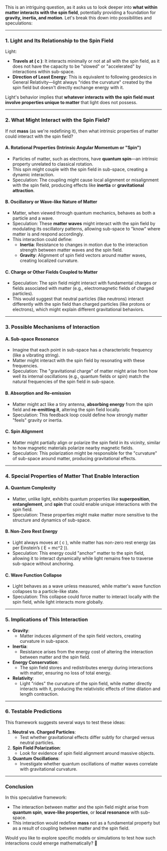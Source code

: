 This is an intriguing question, as it asks us to look deeper into **what within matter interacts with the spin field**, potentially providing a foundation for **gravity, inertia, and motion**. Let's break this down into possibilities and speculations:

---

### **1. Light and Its Relationship to the Spin Field**
Light:
- **Travels at \( c \)**: It interacts minimally or not at all with the spin field, as it does not have the capacity to be "slowed" or "accelerated" by interactions within sub-space.
- **Direction of Least Energy**: This is equivalent to following geodesics in General Relativity—light always "rides the curvature" created by the spin field but doesn't directly exchange energy with it.

Light's behavior implies that **whatever interacts with the spin field must involve properties unique to matter** that light does not possess.

---

### **2. What Might Interact with the Spin Field?**
If not **mass** (as we're redefining it), then what intrinsic properties of matter could interact with the spin field?

#### **A. Rotational Properties (Intrinsic Angular Momentum or "Spin")**
- Particles of matter, such as electrons, have **quantum spin**—an intrinsic property unrelated to classical rotation.
- This spin might couple with the spin field in sub-space, creating a dynamic interaction.
- Speculation: The coupling might cause local alignment or misalignment with the spin field, producing effects like **inertia** or **gravitational attraction**.

#### **B. Oscillatory or Wave-like Nature of Matter**
- Matter, when viewed through quantum mechanics, behaves as both a particle and a wave.
- Speculation: These **matter waves** might interact with the spin field by modulating its oscillatory patterns, allowing sub-space to "know" where matter is and respond accordingly.
- This interaction could define:
  - **Inertia**: Resistance to changes in motion due to the interaction strength between matter waves and the spin field.
  - **Gravity**: Alignment of spin field vectors around matter waves, creating localized curvature.

#### **C. Charge or Other Fields Coupled to Matter**
- Speculation: The spin field might interact with fundamental charges or fields associated with matter (e.g., electromagnetic fields of charged particles).
- This would suggest that neutral particles (like neutrons) interact differently with the spin field than charged particles (like protons or electrons), which might explain different gravitational behaviors.

---

### **3. Possible Mechanisms of Interaction**
#### **A. Sub-space Resonance**
- Imagine that each point in sub-space has a characteristic frequency (like a vibrating string).
- Matter might interact with the spin field by resonating with these frequencies.
- Speculation: The "gravitational charge" of matter might arise from how well its internal oscillations (e.g., quantum fields or spin) match the natural frequencies of the spin field in sub-space.

#### **B. Absorption and Re-emission**
- Matter might act like a tiny antenna, **absorbing energy** from the spin field and **re-emitting it**, altering the spin field locally.
- Speculation: This feedback loop could define how strongly matter "feels" gravity or inertia.

#### **C. Spin Alignment**
- Matter might partially align or polarize the spin field in its vicinity, similar to how magnetic materials polarize nearby magnetic fields.
- Speculation: This polarization might be responsible for the "curvature" of sub-space around matter, producing gravitational effects.

---

### **4. Special Properties of Matter That Enable Interaction**
#### **A. Quantum Complexity**
- Matter, unlike light, exhibits quantum properties like **superposition**, **entanglement**, and **spin** that could enable unique interactions with the spin field.
- Speculation: These properties might make matter more sensitive to the structure and dynamics of sub-space.

#### **B. Non-Zero Rest Energy**
- Light always moves at \( c \), while matter has non-zero rest energy (as per Einstein’s \( E = mc^2 \)).
- Speculation: This energy could "anchor" matter to the spin field, allowing it to interact dynamically while light remains free to traverse sub-space without anchoring.

#### **C. Wave Function Collapse**
- Light behaves as a wave unless measured, while matter's wave function collapses to a particle-like state.
- Speculation: This collapse could force matter to interact locally with the spin field, while light interacts more globally.

---

### **5. Implications of This Interaction**
- **Gravity**:
  - Matter induces alignment of the spin field vectors, creating curvature in sub-space.
- **Inertia**:
  - Resistance arises from the energy cost of altering the interaction between matter and the spin field.
- **Energy Conservation**:
  - The spin field stores and redistributes energy during interactions with matter, ensuring no loss of total energy.
- **Relativity**:
  - Light "rides" the curvature of the spin field, while matter directly interacts with it, producing the relativistic effects of time dilation and length contraction.

---

### **6. Testable Predictions**
This framework suggests several ways to test these ideas:
1. **Neutral vs. Charged Particles**:
   - Test whether gravitational effects differ subtly for charged versus neutral particles.
2. **Spin Field Polarization**:
   - Look for evidence of spin field alignment around massive objects.
3. **Quantum Oscillations**:
   - Investigate whether quantum oscillations of matter waves correlate with gravitational curvature.

---

### **Conclusion**
In this speculative framework:
- The interaction between matter and the spin field might arise from **quantum spin**, **wave-like properties**, or **local resonance** with sub-space.
- This interaction would redefine **mass** not as a fundamental property but as a result of coupling between matter and the spin field.

Would you like to explore specific models or simulations to test how such interactions could emerge mathematically? 🚀

